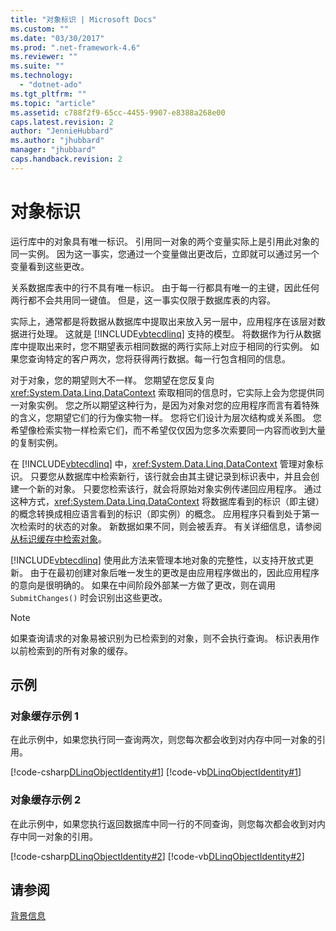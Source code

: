 ```yaml
---
title: "对象标识 | Microsoft Docs"
ms.custom: ""
ms.date: "03/30/2017"
ms.prod: ".net-framework-4.6"
ms.reviewer: ""
ms.suite: ""
ms.technology: 
  - "dotnet-ado"
ms.tgt_pltfrm: ""
ms.topic: "article"
ms.assetid: c788f2f9-65cc-4455-9907-e8388a268e00
caps.latest.revision: 2
author: "JennieHubbard"
ms.author: "jhubbard"
manager: "jhubbard"
caps.handback.revision: 2
---
```

# 对象标识
运行库中的对象具有唯一标识。  引用同一对象的两个变量实际上是引用此对象的同一实例。  因为这一事实，您通过一个变量做出更改后，立即就可以通过另一个变量看到这些更改。  
  
 关系数据库表中的行不具有唯一标识。  由于每一行都具有唯一的主键，因此任何两行都不会共用同一键值。  但是，这一事实仅限于数据库表的内容。  
  
 实际上，通常都是将数据从数据库中提取出来放入另一层中，应用程序在该层对数据进行处理。  这就是 [!INCLUDE[vbtecdlinq](../../../../../../includes/vbtecdlinq-md.md)] 支持的模型。  将数据作为行从数据库中提取出来时，您不期望表示相同数据的两行实际上对应于相同的行实例。  如果您查询特定的客户两次，您将获得两行数据。每一行包含相同的信息。  
  
 对于对象，您的期望则大不一样。  您期望在您反复向 <xref:System.Data.Linq.DataContext> 索取相同的信息时，它实际上会为您提供同一对象实例。  您之所以期望这种行为，是因为对象对您的应用程序而言有着特殊的含义，您期望它们的行为像实物一样。  您将它们设计为层次结构或关系图。  您希望像检索实物一样检索它们，而不希望仅仅因为您多次索要同一内容而收到大量的复制实例。  
  
 在 [!INCLUDE[vbtecdlinq](../../../../../../includes/vbtecdlinq-md.md)] 中，<xref:System.Data.Linq.DataContext> 管理对象标识。  只要您从数据库中检索新行，该行就会由其主键记录到标识表中，并且会创建一个新的对象。  只要您检索该行，就会将原始对象实例传递回应用程序。  通过这种方式，<xref:System.Data.Linq.DataContext> 将数据库看到的标识（即主键）的概念转换成相应语言看到的标识（即实例）的概念。  应用程序只看到处于第一次检索时的状态的对象。  新数据如果不同，则会被丢弃。  有关详细信息，请参阅[从标识缓存中检索对象](../../../../../../docs/framework/data/adonet/sql/linq/retrieving-objects-from-the-identity-cache.md)。  
  
 [!INCLUDE[vbtecdlinq](../../../../../../includes/vbtecdlinq-md.md)] 使用此方法来管理本地对象的完整性，以支持开放式更新。  由于在最初创建对象后唯一发生的更改是由应用程序做出的，因此应用程序的意向是很明确的。  如果在中间阶段外部某一方做了更改，则在调用 `SubmitChanges()` 时会识别出这些更改。  
  
> [!NOTE]
>  如果查询请求的对象易被识别为已检索到的对象，则不会执行查询。  标识表用作以前检索到的所有对象的缓存。  
  
## 示例  
  
### 对象缓存示例 1  
 在此示例中，如果您执行同一查询两次，则您每次都会收到对内存中同一对象的引用。  
  
 [!code-csharp[DLinqObjectIdentity#1](../../../../../../samples/snippets/csharp/VS_Snippets_Data/DLinqObjectIdentity/cs/Program.cs#1)]
 [!code-vb[DLinqObjectIdentity#1](../../../../../../samples/snippets/visualbasic/VS_Snippets_Data/DLinqObjectIdentity/vb/Module1.vb#1)]  
  
### 对象缓存示例 2  
 在此示例中，如果您执行返回数据库中同一行的不同查询，则您每次都会收到对内存中同一对象的引用。  
  
 [!code-csharp[DLinqObjectIdentity#2](../../../../../../samples/snippets/csharp/VS_Snippets_Data/DLinqObjectIdentity/cs/Program.cs#2)]
 [!code-vb[DLinqObjectIdentity#2](../../../../../../samples/snippets/visualbasic/VS_Snippets_Data/DLinqObjectIdentity/vb/Module1.vb#2)]  
  
## 请参阅  
 [背景信息](../../../../../../docs/framework/data/adonet/sql/linq/background-information.md)